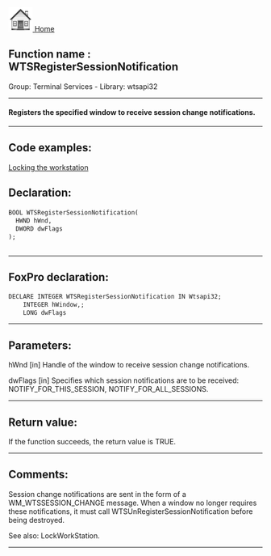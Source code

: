 [<img src="../../images/home.png"> Home ](https://github.com/VFPX/Win32API)  

## Function name : WTSRegisterSessionNotification
Group: Terminal Services - Library: wtsapi32    
***  


#### Registers the specified window to receive session change notifications.

***  


## Code examples:
[Locking the workstation](../../samples/sample_300.md)  

## Declaration:
```foxpro  
BOOL WTSRegisterSessionNotification(
  HWND hWnd,
  DWORD dwFlags
);
  
```  
***  


## FoxPro declaration:
```foxpro  
DECLARE INTEGER WTSRegisterSessionNotification IN Wtsapi32;
	INTEGER hWindow,;
	LONG dwFlags  
```  
***  


## Parameters:
hWnd 
[in] Handle of the window to receive session change notifications. 

dwFlags 
[in] Specifies which session notifications are to be received: NOTIFY_FOR_THIS_SESSION, NOTIFY_FOR_ALL_SESSIONS.  
***  


## Return value:
If the function succeeds, the return value is TRUE.  
***  


## Comments:
Session change notifications are sent in the form of a WM_WTSSESSION_CHANGE message. When a window no longer requires these notifications, it must call WTSUnRegisterSessionNotification before being destroyed.  
  
See also: LockWorkStation.  
  
***  

